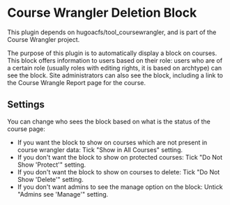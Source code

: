 # Course Wrangler Deletion Block

This plugin depends on hugoacfs/tool_coursewrangler, and is part of the Course Wrangler project.

The purpose of this plugin is to automatically display a block on courses. This block offers information to users based on their role: users who are of a certain role (usually roles with editing rights, it is based on archtype) can see the block. Site administrators can also see the block, including a link to the Course Wrangle Report page for the course.

## Settings

You can change who sees the block based on what is the status of the course page:

- If you want the block to show on courses which are not present in course wrangler data: Tick "Show in All Courses" setting.
- If you don't want the block to show on protected courses: Tick "Do Not Show 'Protect'" setting.
- If you don't want the block to show on courses to delete: Tick "Do Not Show 'Delete'" setting.
- If you don't want admins to see the manage option on the block: Untick "Admins see 'Manage'" setting.

